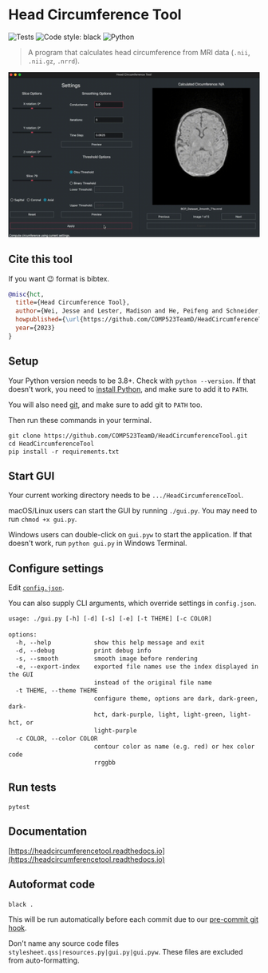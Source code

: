 # Head Circumference Tool

![Tests](https://github.com/COMP523TeamD/HeadCircumferenceTool/actions/workflows/tests.yml/badge.svg)
![Code style: black](https://img.shields.io/badge/code%20style-black-000000.svg)
![Python](https://img.shields.io/badge/python-3670A0?style=plastic&logo=python&logoColor=ffdd54)

> A program that calculates head circumference from MRI data (`.nii`, `.nii.gz`, `.nrrd`).

<p align="center">
  <img src="docs/_static/hct_demo.gif" alt="Head Circumference Tool GUI demo"/>
</p>

## Cite this tool

If you want 😉 format is bibtex.

```bibtex
@misc{hct,
  title={Head Circumference Tool},
  author={Wei, Jesse and Lester, Madison and He, Peifeng and Schneider, Eric and Styner, Martin},
  howpublished={\url{https://github.com/COMP523TeamD/HeadCircumferenceTool}},
  year={2023}
}
```

## Setup

Your Python version needs to be 3.8+. Check with `python --version`. If that doesn't work, you need to [install Python](https://www.python.org), and make sure to add it to `PATH`.

You will also need [git](https://git-scm.com), and make sure to add git to `PATH` too.

Then run these commands in your terminal.

```text
git clone https://github.com/COMP523TeamD/HeadCircumferenceTool.git
cd HeadCircumferenceTool
pip install -r requirements.txt
```

## Start GUI

Your current working directory needs to be `.../HeadCircumferenceTool`.

macOS/Linux users can start the GUI by running `./gui.py`. You may need to run `chmod +x gui.py`.

Windows users can double-click on `gui.pyw` to start the application. If that doesn't work, run `python gui.py` in Windows Terminal.

## Configure settings

Edit [`config.json`](config.json).

You can also supply CLI arguments, which override settings in `config.json`.

```text
usage: ./gui.py [-h] [-d] [-s] [-e] [-t THEME] [-c COLOR]

options:
  -h, --help            show this help message and exit
  -d, --debug           print debug info
  -s, --smooth          smooth image before rendering
  -e, --export-index    exported file names use the index displayed in the GUI
                        instead of the original file name
  -t THEME, --theme THEME
                        configure theme, options are dark, dark-green, dark-
                        hct, dark-purple, light, light-green, light-hct, or
                        light-purple
  -c COLOR, --color COLOR
                        contour color as name (e.g. red) or hex color code
                        rrggbb
```

## Run tests

`pytest`

## Documentation

[https://headcircumferencetool.readthedocs.io](https://headcircumferencetool.readthedocs.io)

## Autoformat code

`black .`

This will be run automatically before each commit due to our [pre-commit git hook](.pre-commit-config.yaml).

Don't name any source code files `stylesheet.qss|resources.py|gui.py|gui.pyw`.
These files are excluded from auto-formatting.
